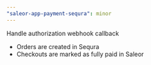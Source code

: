 ```yaml
---
"saleor-app-payment-sequra": minor
---
```


Handle authorization webhook callback

- Orders are created in Sequra
- Checkouts are marked as fully paid in Saleor

